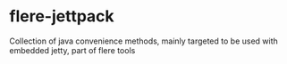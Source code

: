 # flere-jettpack
Collection of java convenience methods, mainly targeted to be used with embedded jetty, part of flere tools
